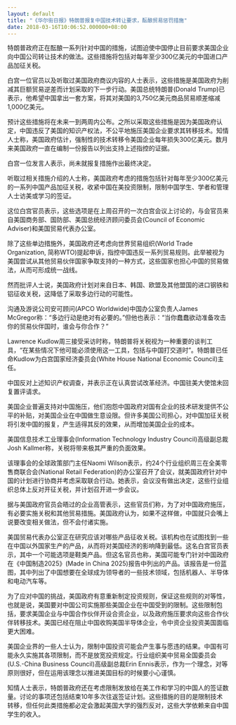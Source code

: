 ```yaml
---
layout: default
title: "《华尔街日报》特朗普报复中国技术转让要求，酝酿贸易惩罚措施"
date: 2018-03-16T10:06:52.000000+08:00
---
```


特朗普政府正在酝酿一系列针对中国的措施，试图迫使中国停止目前要求美国企业向中国公司转让技术的做法。这些措施将包括对每年至少300亿美元的中国进口产品加征关税。

白宫一位官员以及听取过美国政府商议内容的人士表示，这些措施是美国政府为削减其巨额贸易逆差而计划采取的下一步行动。美国总统特朗普(Donald Trump)已表示，他希望中国拿出一套方案，将其对美国的3,750亿美元商品贸易顺差缩减1,000亿美元。

预计这些措施将在未来一到两周内公布。之所以采取这些措施是因为美国政府认定，中国违反了美国的知识产权法，不公平地施压美国企业要求其转移技术。知情人士称，美国政府估计，强制性的技术转移令美国企业每年损失300亿美元。数月来美国政府一直在编制一份报告以列出支持上述指控的证据。

白宫一位发言人表示，尚未就报复措施作出最终决定。

听取过相关措施介绍的人士称，美国政府考虑的措施包括针对每年至少300亿美元的一系列中国产品加征关税，收紧中国在美投资限制，限制中国学生、学者和管理人士访美或学习的签证。

这位白宫官员表示，这些选项是在上周召开的一次白宫会议上讨论的，与会官员来自美国商务部、国防部、美国总统经济顾问委员会(Council of Economic Adviser)和美国贸易代表办公室。

除了这些单边措施外，美国政府还考虑向世界贸易组织(World Trade Organization, 简称WTO)提起申诉，指控中国违反一系列贸易规则。此举被视为美国尝试从其他贸易伙伴国家争取支持的一种方式，这些国家也担心中国的贸易做法，从而可形成统一战线。

然而批评人士说，美国政府计划对来自日本、韩国、欧盟及其他盟国的进口钢铁和铝征收关税，这降低了采取多边行动的可能性。

沟通及游说公司安可顾问(APCO Worldwide)中国办公室负责人James McGregor称：“多边行动是绝对有必要的。”但他也表示：“当你蠢蠢欲动准备攻击你的贸易伙伴国时，谁会与你合作？”

Lawrence Kudlow周三接受采访时称，特朗普将关税视为一种重要的谈判工具，“在某些情况下他可能必须使用这一工具，包括与中国打交道时”。特朗普已任命Kudlow为白宫国家经济委员会(White House National Economic Council)主任。

中国反对上述知识产权调查，并表示正在认真尝试改革经济。中国驻美大使馆未回复置评请求。

美国企业普遍支持对中国施压，他们抱怨中国政府对国有企业的技术研发提供不公平的补贴，对美国企业在中国做生意设限。但许多美国公司担心，对中国加征关税将引发中国的报复，产生适得其反的效果，从而增加美国企业的成本。

美国信息技术工业理事会(Information Technology Industry Council)高级副总裁Josh Kallmer称，关税将带来极其严重的负面效果。

该理事会的全球政策部门主任Naomi Wilson表示，约24个行业组织周三在全美零售商联合会(National Retail Federation)的办公室召开了会议，就美国政府针对中国的计划进行协商并考虑采取联合行动。她表示，会议没有做出决定，这些行业组织总体上反对开征关税，并计划召开进一步会议。

据与美国政府官员会晤过的企业高管表示，这些官员们称，为了对中国政府施压，有必要实施关税和其他贸易措施。美国政府认为，如果不这样做，中国就只会嘴上说要改变相关做法，但不会付诸实施。

美国贸易代表办公室正在研究应该对哪些产品征收关税。该机构也在试图找到一些在中国以外国家生产的产品，从而将对美国经济的影响降到最低。这名白宫官员表示，其中一个可能选项是鞋类产品。但这名官员也称，美国可能专门针对中国政府在《中国制造2025》(Made in China 2025)报告中列出的产品。该报告是一份蓝图，其中列出了中国想要在全球成为领导者的一些技术领域，包括机器人、半导体和电动汽车等。

为了应对中国的挑战，美国政府有意重新制定投资规则，保证这些规则的对等性，也就是说，美国要对中国公司实施那些美国企业在中国受到的限制。这些限制包括，要求美国企业与中国合作伙伴开设合资企业，以及政府施压要求向这些合作伙伴转移技术。美国已经在阻止中国收购美国半导体企业，令中资企业投资美国面临更大困难。

美国企业界的一些人士认为，限制中国投资可能会产生事与愿违的结果。中国有可能永久实施其各项限制，而不是放宽投资规定。行业组织美中贸易全国委员会(U.S.-China Business Council)高级副总裁Erin Ennis表示，作为一个理念，对等原则很好，但在运用该理念以推进美国目标的时候要小心谨慎。

知情人士表示，特朗普政府还在考虑限制发放给在美工作和学习的中国人的签证数量。讨论的事项还包括结束10年多次往返签证计划。这些措施的目的是限制技术转移，但任何此类措施都必定会激起美国大学的强烈反对，这些大学依赖来自中国学生的收入。

